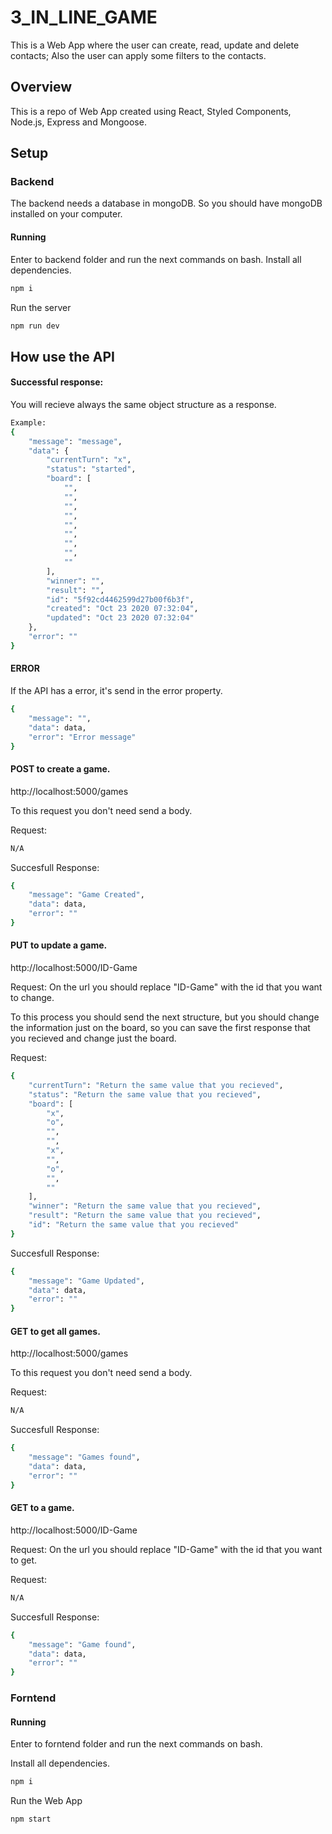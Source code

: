 # 3_IN_LINE_GAME

This is a Web App where the user can create, read, update and delete contacts; Also the user can apply some filters to the contacts.

## Overview
This is a repo of Web App created using React, Styled Components, Node.js, Express and Mongoose.

## Setup
### Backend
The backend needs a database in mongoDB. So you should have mongoDB installed on your computer. 

#### Running
Enter to backend folder and run the next commands on bash.
Install all dependencies.
```bash 
npm i 
```
Run the server
```bash 
npm run dev 
```
## How use the API
#### Successful response: 
You will recieve always the same object structure as a response.
```bash 
Example:
{
    "message": "message",
    "data": {
        "currentTurn": "x",
        "status": "started",
        "board": [
            "",
            "",
            "",
            "",
            "",
            "",
            "",
            "",
            ""
        ],
        "winner": "",
        "result": "",
        "id": "5f92cd4462599d27b00f6b3f",
        "created": "Oct 23 2020 07:32:04",
        "updated": "Oct 23 2020 07:32:04"
    },
    "error": ""
}
```

#### ERROR
If the API has a error, it's send in the error property. 
```bash 
{
    "message": "",
    "data": data,
    "error": "Error message"
}
```

#### POST to create a game.
  http://localhost:5000/games
  
To this request you don't need send a body.

  Request:
```bash 
N/A
```  
  Succesfull Response:  
```bash 
{
    "message": "Game Created",
    "data": data,
    "error": ""
}
```
#### PUT to update a game.
  http://localhost:5000/ID-Game
  
Request: On the url you should replace "ID-Game" with the id that you want to change.
  
To this process you should send the next structure, but you should change the information just on the board, so you can save the first response that you recieved and change just the board.

Request:
```bash 
{
    "currentTurn": "Return the same value that you recieved",
    "status": "Return the same value that you recieved",
    "board": [
        "x",
        "o",
        "",
        "",
        "x",
        "",
        "o",
        "",
        ""
    ],
    "winner": "Return the same value that you recieved",
    "result": "Return the same value that you recieved",
    "id": "Return the same value that you recieved"
}
```
  Succesfull Response:  
```bash 
{
    "message": "Game Updated",
    "data": data,
    "error": ""
}
```

#### GET to get all games.
  http://localhost:5000/games 
  
To this request you don't need send a body.

  Request:
```bash 
N/A
```  
  Succesfull Response:  
```bash 
{
    "message": "Games found",
    "data": data,
    "error": ""
}
```

#### GET to a game.
  http://localhost:5000/ID-Game
  
Request: On the url you should replace "ID-Game" with the id that you want to get.

  Request:
```bash 
N/A
```  
  Succesfull Response:  
```bash 
{
    "message": "Game found",
    "data": data,
    "error": ""
}
```


### Forntend
#### Running
Enter to forntend folder and run the next commands on bash.

Install all dependencies.
```bash 
npm i 
```
Run the Web App
```bash 
npm start 
```

